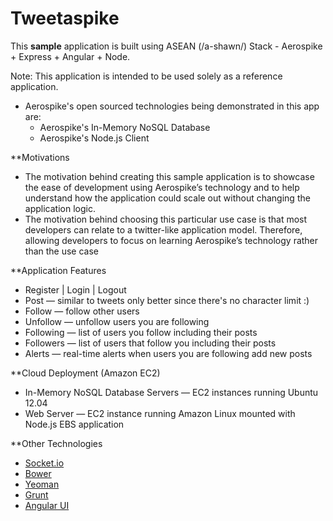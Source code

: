Tweetaspike
===========

This **sample** application is built using ASEAN (/a-shawn/) Stack - Aerospike + Express + Angular + Node. 

Note: This application is intended to be used solely as a reference application.

* Aerospike's open sourced technologies being demonstrated in this app are:
  * Aerospike's In-Memory NoSQL Database
  * Aerospike's Node.js Client

**Motivations

  * The motivation behind creating this sample application is to showcase the ease of development using Aerospike’s technology and to help understand how the application could scale out without changing the application logic.
  * The motivation behind choosing this particular use case is that most developers can relate to a twitter-like application model. Therefore, allowing developers to focus on learning Aerospike’s technology rather than the use case

**Application Features

  * Register | Login | Logout
  * Post &mdash; similar to tweets only better since there's no character limit :)
  * Follow &mdash; follow other users
  * Unfollow &mdash; unfollow users you are following
  * Following &mdash; list of users you follow including their posts
  * Followers &mdash; list of users that follow you including their posts
  * Alerts &mdash; real-time alerts when users you are following add new posts

**Cloud Deployment (Amazon EC2)</strong>
  * In-Memory NoSQL Database Servers &mdash; EC2 instances running Ubuntu 12.04
  * Web Server &mdash; EC2 instance running Amazon Linux mounted with Node.js EBS application

**Other Technologies
  * <a href='http://socket.io/' target='_blank'>Socket.io</a>
  * <a href='http://bower.io/' target='_blank'>Bower</a>
  * <a href='http://yeoman.io/' target='_blank'>Yeoman</a>
  * <a href='http://gruntjs.com/' target='_blank'>Grunt</a>
  * <a href='http://angular-ui.github.io/bootstrap/' target='_blank'>Angular UI</a>

